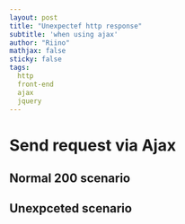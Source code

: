 ```yaml
---
layout: post
title: "Unexpectef http response"
subtitle: 'when using ajax'
author: "Riino"
mathjax: false
sticky: false
tags:
  http
  front-end
  ajax
  jquery
---
```


# Send request via Ajax


## Normal 200 scenario 

## Unexpceted scenario